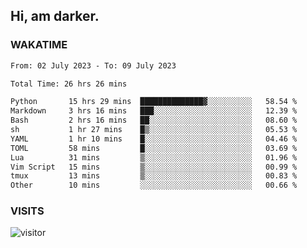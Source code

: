 ## Hi, am darker.

### WAKATIME

<!--START_SECTION:waka-->

```txt
From: 02 July 2023 - To: 09 July 2023

Total Time: 26 hrs 26 mins

Python       15 hrs 29 mins  ██████████████▓░░░░░░░░░░   58.54 %
Markdown     3 hrs 16 mins   ███░░░░░░░░░░░░░░░░░░░░░░   12.39 %
Bash         2 hrs 16 mins   ██░░░░░░░░░░░░░░░░░░░░░░░   08.60 %
sh           1 hr 27 mins    █▒░░░░░░░░░░░░░░░░░░░░░░░   05.53 %
YAML         1 hr 10 mins    █░░░░░░░░░░░░░░░░░░░░░░░░   04.46 %
TOML         58 mins         █░░░░░░░░░░░░░░░░░░░░░░░░   03.69 %
Lua          31 mins         ▒░░░░░░░░░░░░░░░░░░░░░░░░   01.96 %
Vim Script   15 mins         ▒░░░░░░░░░░░░░░░░░░░░░░░░   00.99 %
tmux         13 mins         ▒░░░░░░░░░░░░░░░░░░░░░░░░   00.83 %
Other        10 mins         ░░░░░░░░░░░░░░░░░░░░░░░░░   00.66 %
```

<!--END_SECTION:waka-->

### VISITS
<!-- i should probably build this when i will have some time -->
![visitor](https://profile-counter.glitch.me/sanix-darker/count.svg)
